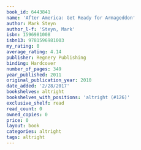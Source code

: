 ```yaml
---
book_id: 6443841
name: 'After America: Get Ready for Armageddon'
author: Mark Steyn
author_l-f: 'Steyn, Mark'
isbn: 1596981008
isbn13: 9781596981003
my_rating: 0
average_rating: 4.14
publisher: Regnery Publishing
binding: Hardcover
number_of_pages: 349
year_published: 2011
original_publication_year: 2010
date_added: '2/28/2017'
bookshelves: altright
bookshelves_with_positions: 'altright (#126)'
exclusive_shelf: read
read_count: 0
owned_copies: 0
price: 0
layout: book
categories: altright
tags: altright
---
```

